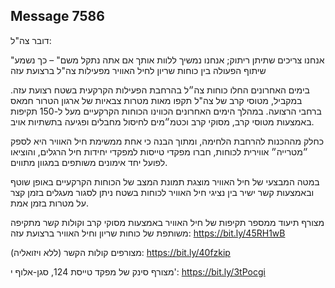 ## Message 7586

דובר צה"ל:

"אנחנו צריכים שתיתן ריתוק; אנחנו נמשיך ללוות אותך אם אתה נתקל משם" – כך נשמע שיתוף הפעולה בין כוחות שריון לחיל האוויר מפעילות צה"ל ברצועת עזה

בימים האחרונים החלו כוחות צה״ל בהרחבת הפעילות הקרקעית בשטח רצועת עזה. במקביל, מטוסי קרב של צה"ל תקפו מאות מטרות צבאיות של ארגון הטרור חמאס ברחבי הרצועה. 
במהלך הימים האחרונים הכווינו הכוחות הקרקעיים מעל ל-150 תקיפות באמצעות מטוסי קרב, מסוקי קרב וכטמ״מים לחיסול מחבלים ופגיעה בתשתיות אויב.

כחלק מההכנות להרחבת הלחימה, ומתוך הבנה כי אחת ממשימת חיל האוויר היא לספק ״מטרייה״ אווירית לכוחות, חברו מפקדי טייסות למפקדי יחידות חיל הרגלים, והוציאו לפועל יחד אימונים משותפים במגוון מתווים.

במטה המבצעי של חיל האוויר מוצגת תמונת המצב של הכוחות הקרקעיים באופן שוטף ובאמצעות קשר ישיר בין נציגי חיל האוויר לכוחות בשטח ניתן לסגור מעגלים בזמן קצר על מטרות בזמן אמת.

מצורף תיעוד ממספר תקיפות של חיל האוויר באמצעות מסוקי קרב וקולות קשר מתקיפה משותפת של כוחות שריון וחיל האוויר ברצועת עזה: https://bit.ly/45RH1wB

מצורפים קולות הקשר (ללא ויזואליה): https://bit.ly/40fzkip

מצורף סינק של מפקד טייסת 124, סגן-אלוף י': https://bit.ly/3tPocgi

